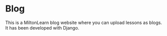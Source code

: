 # Blog
This is a MiltonLearn blog website where you can upload lessons as blogs. It has been developed with Django.
